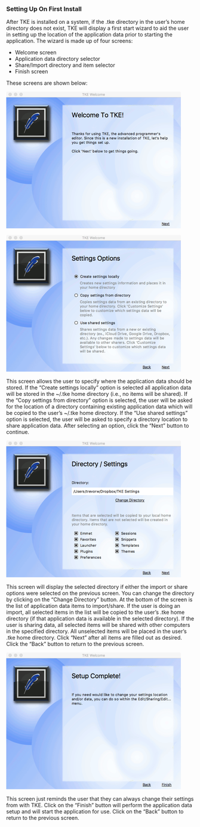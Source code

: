 ### Setting Up On First Install

After TKE is installed on a system, if the .tke directory in the user’s home directory does not exist, TKE will display a first start wizard to aid the user in setting up the location of the application data prior to starting the application.  The wizard is made up of four screens:

- Welcome screen
- Application data directory selector
- Share/Import directory and item selector
- Finish screen

These screens are shown below:

![The Welcome Screen](assets/Settings-Welcome.png "Settings Wizard - Welcome")

![The Application Data Directory Selection Screen](assets/Settings-Directory.png "Settings Wizard - Directory Selection")

This screen allows the user to specify where the application data should be stored.  If the “Create settings locally” option is selected all application data will be stored in the \~/.tke home directory (i.e., no items will be shared).  If the “Copy settings from directory” option is selected, the user will be asked for the location of a directory containing existing application data which will be copied to the user’s \~/.tke home directory.  If the “Use shared settings” option is selected, the user will be asked to specify a directory location to share application data.  After selecting an option, click the “Next” button to continue.

![Share/Import Directory and Item Selector Screen](assets/Settings-Settings.png "Settings Wizard - Directory/Settings")

This screen will display the selected directory if either the import or share options were selected on the previous screen.  You can change the directory by clicking on the “Change Directory” button.  At the bottom of the screen is the list of application data items to import/share.  If the user is doing an import, all selected items in the list will be copied to the user’s .tke home directory (if that application data is available in the selected directory).  If the user is sharing data, all selected items will be shared with other computers in the specified directory.  All unselected items will be placed in the user’s .tke home directory.  Click “Next” after all items are filled out as desired.  Click the “Back” button to return to the previous screen.

![Setup Completion Screen](assets/Settings-Complete.png "Settings Wizard - Complete")

This screen just reminds the user that they can always change their settings from with TKE.  Click on the “Finish” button will perform the application data setup and will start the application for use.  Click on the “Back” button to return to the previous screen.
